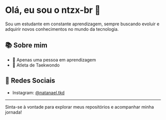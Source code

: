 # Olá, eu sou o ntzx-br 👋

Sou um estudante em constante aprendizagem, sempre buscando evoluir e adquirir novos conhecimentos no mundo da tecnologia.

## 📚 Sobre mim

- 🚀 Apenas uma pessoa em aprendizagem
- 🥋 Atleta de Taekwondo

## 📱 Redes Sociais

- Instagram: [@natanael.tkd](https://instagram.com/natanael.tkd)

---

Sinta-se à vontade para explorar meus repositórios e acompanhar minha jornada! 
